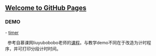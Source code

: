 ## [Welcome to GitHub Pages](https://dachow.github.io/canvas-demo/)

### DEMO

  \- [timer](https://Dachow.github.io/canvas-demo/timer/)
    
      参考自慕课网liuyubobobo老师的[课程](http://www.imooc.com/learn/133)。与教学demo不同在于改造为计时程序，并可打印分段计时时间。
